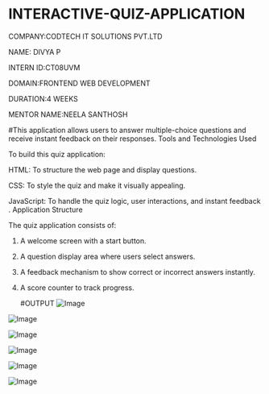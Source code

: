 # INTERACTIVE-QUIZ-APPLICATION
COMPANY:CODTECH IT SOLUTIONS PVT.LTD

NAME: DIVYA P

INTERN ID:CT08UVM

DOMAIN:FRONTEND WEB DEVELOPMENT

DURATION:4 WEEKS

MENTOR NAME:NEELA SANTHOSH

#This application allows users to answer multiple-choice questions and receive instant feedback on their responses.
Tools and Technologies Used

To build this quiz application:

HTML: To structure the web page and display questions.

CSS: To style the quiz and make it visually appealing.

JavaScript: To handle the quiz logic, user interactions, and instant feedback
. Application Structure

The quiz application consists of:

1. A welcome screen with a start button.

2. A question display area where users select answers.

3. A feedback mechanism to show correct or incorrect answers instantly.

4. A score counter to track progress.

   #OUTPUT
   ![Image](https://github.com/user-attachments/assets/4d2c3ec9-90a2-4f3a-bcdf-43783c9a8526)

![Image](https://github.com/user-attachments/assets/0662f07e-0888-47e3-9d77-5344b7c15d88)

![Image](https://github.com/user-attachments/assets/f33f4252-a7fa-4bee-a141-f00cd686c930)



![Image](https://github.com/user-attachments/assets/96f00533-c4ce-47ac-b912-fcde3df364c1)

![Image](https://github.com/user-attachments/assets/7686b79e-5bc0-44f5-bf33-a56207af21ff)

![Image](https://github.com/user-attachments/assets/e7f08b30-c97f-4fee-b379-bec16175b363)

